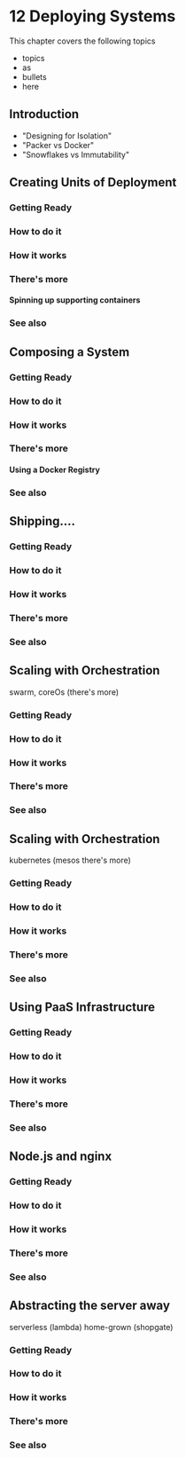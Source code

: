 # 12 Deploying Systems

This chapter covers the following topics

* topics
* as
* bullets
* here

## Introduction

- "Designing for Isolation"
- "Packer vs Docker"
- "Snowflakes vs Immutability"

## Creating Units of Deployment

### Getting Ready

### How to do it

### How it works

### There's more

#### Spinning up supporting containers

### See also

## Composing a System

### Getting Ready

### How to do it

### How it works

### There's more

#### Using a Docker Registry

### See also

## Shipping....

### Getting Ready

### How to do it

### How it works

### There's more

### See also

## Scaling with Orchestration 

swarm, coreOs (there's more)

### Getting Ready

### How to do it

### How it works

### There's more

### See also

## Scaling with Orchestration

kubernetes (mesos there's more)

### Getting Ready

### How to do it

### How it works

### There's more

### See also

## Using PaaS Infrastructure

### Getting Ready

### How to do it

### How it works

### There's more

### See also

## Node.js and nginx 

### Getting Ready

### How to do it

### How it works

### There's more

### See also

## Abstracting the server away

serverless (lambda)
home-grown (shopgate)

### Getting Ready

### How to do it

### How it works

### There's more

### See also
